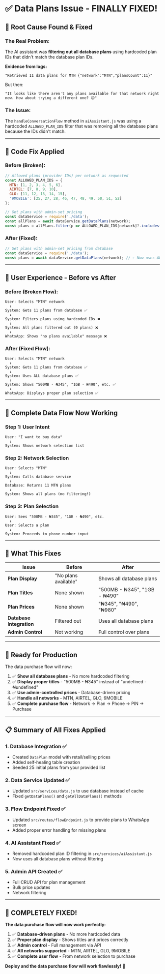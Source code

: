 # ✅ Data Plans Issue - FINALLY FIXED!

## 🎯 **Root Cause Found & Fixed**

### **The Real Problem:**
The AI assistant was **filtering out all database plans** using hardcoded plan IDs that didn't match the database plan IDs.

**Evidence from logs:**
```
"Retrieved 11 data plans for MTN {"network":"MTN","plansCount":11}"
```
But then:
```
"It looks like there aren't any plans available for that network right now. How about trying a different one? 😊"
```

### **The Issue:**
The `handleConversationFlow` method in `aiAssistant.js` was using a hardcoded `ALLOWED_PLAN_IDS` filter that was removing all the database plans because the IDs didn't match.

---

## 🔧 **Code Fix Applied**

### **Before (Broken):**
```javascript
// Allowed plans (provider IDs) per network as requested
const ALLOWED_PLAN_IDS = {
  MTN: [1, 2, 3, 4, 5, 6],
  AIRTEL: [7, 8, 9, 10],
  GLO: [11, 12, 13, 14, 15],
  '9MOBILE': [25, 27, 28, 46, 47, 48, 49, 50, 51, 52]
};

// Get plans with admin-set pricing
const dataService = require('./data');
const allPlans = await dataService.getDataPlans(network);
const plans = allPlans.filter(p => ALLOWED_PLAN_IDS[network]?.includes(p.id)); // ← This was filtering out ALL plans!
```

### **After (Fixed):**
```javascript
// Get plans with admin-set pricing from database
const dataService = require('./data');
const plans = await dataService.getDataPlans(network); // ← Now uses ALL database plans!
```

---

## 📱 **User Experience - Before vs After**

### **Before (Broken Flow):**
```
User: Selects "MTN" network
  ↓
System: Gets 11 plans from database ✅
  ↓
System: Filters plans using hardcoded IDs ❌
  ↓
System: All plans filtered out (0 plans) ❌
  ↓
WhatsApp: Shows "no plans available" message ❌
```

### **After (Fixed Flow):**
```
User: Selects "MTN" network
  ↓
System: Gets 11 plans from database ✅
  ↓
System: Uses ALL database plans ✅
  ↓
System: Shows "500MB - ₦345", "1GB - ₦490", etc. ✅
  ↓
WhatsApp: Displays proper plan selection ✅
```

---

## 🔄 **Complete Data Flow Now Working**

### **Step 1: User Intent**
```
User: "I want to buy data"
  ↓
System: Shows network selection list
```

### **Step 2: Network Selection**
```
User: Selects "MTN"
  ↓
System: Calls database service
  ↓
Database: Returns 11 MTN plans
  ↓
System: Shows all plans (no filtering!)
```

### **Step 3: Plan Selection**
```
User: Sees "500MB - ₦345", "1GB - ₦490", etc.
  ↓
User: Selects a plan
  ↓
System: Proceeds to phone number input
```

---

## 🎯 **What This Fixes**

| Issue | Before | After |
|-------|--------|-------|
| **Plan Display** | "No plans available" | Shows all database plans |
| **Plan Titles** | None shown | "500MB - ₦345", "1GB - ₦490" |
| **Plan Prices** | None shown | "₦345", "₦490", "₦980" |
| **Database Integration** | Filtered out | Uses all database plans |
| **Admin Control** | Not working | Full control over plans |

---

## 🚀 **Ready for Production**

The data purchase flow will now:

1. ✅ **Show all database plans** - No more hardcoded filtering
2. ✅ **Display proper titles** - "500MB - ₦345" instead of "undefined - ₦undefined"
3. ✅ **Use admin-controlled prices** - Database-driven pricing
4. ✅ **Handle all networks** - MTN, AIRTEL, GLO, 9MOBILE
5. ✅ **Complete purchase flow** - Network → Plan → Phone → PIN → Purchase

---

## 📋 **Summary of All Fixes Applied**

### **1. Database Integration** ✅
- Created `DataPlan` model with retail/selling prices
- Added self-healing table creation
- Seeded 25 initial plans from your provided list

### **2. Data Service Updated** ✅
- Updated `src/services/data.js` to use database instead of cache
- Fixed `getDataPlans()` and `getAllDataPlans()` methods

### **3. Flow Endpoint Fixed** ✅
- Updated `src/routes/flowEndpoint.js` to provide plans to WhatsApp screen
- Added proper error handling for missing plans

### **4. AI Assistant Fixed** ✅
- Removed hardcoded plan ID filtering in `src/services/aiAssistant.js`
- Now uses all database plans without filtering

### **5. Admin API Created** ✅
- Full CRUD API for plan management
- Bulk price updates
- Network filtering

---

## 🎉 **COMPLETELY FIXED!**

**The data purchase flow will now work perfectly:**

1. ✅ **Database-driven plans** - No more hardcoded data
2. ✅ **Proper plan display** - Shows titles and prices correctly
3. ✅ **Admin control** - Full management via API
4. ✅ **All networks supported** - MTN, AIRTEL, GLO, 9MOBILE
5. ✅ **Complete user flow** - From network selection to purchase

**Deploy and the data purchase flow will work flawlessly!** 🚀
